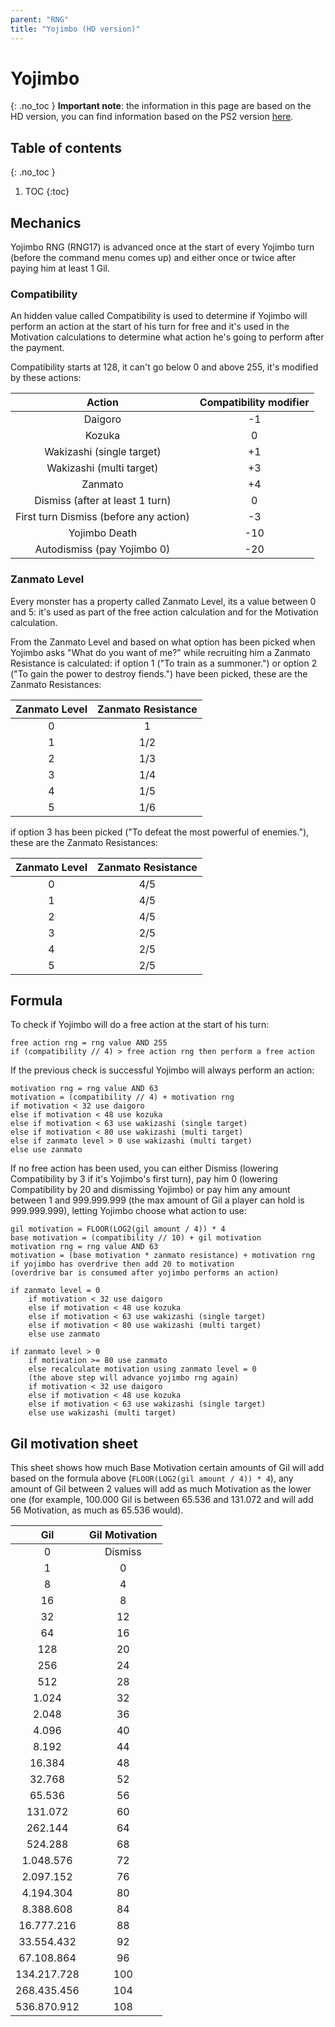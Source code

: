 ```yaml
---
parent: "RNG"
title: "Yojimbo (HD version)"
---
```

# Yojimbo
{: .no_toc }
**Important note**: the information in this page are based on the HD version, you can find information based on the PS2 version [here](./yojimbo-ps2).

## Table of contents
{: .no_toc }

1. TOC
{:toc}

## Mechanics
Yojimbo RNG (RNG17) is advanced once at the start of every Yojimbo turn (before the command menu comes up) and either once or twice after paying him at least 1 Gil.

### Compatibility
An hidden value called Compatibility is used to determine if Yojimbo will perform an action at the start of his turn for free and it's used in the Motivation calculations to determine what action he's going to perform after the payment.

Compatibility starts at 128, it can't go below 0 and above 255, it's modified by these actions:

| Action                                 | Compatibility modifier |
| :------------------------------------: | :--------------------: |
| Daigoro                                | -1                     |
| Kozuka                                 | 0                      |
| Wakizashi (single target)              | +1                     |
| Wakizashi (multi target)               | +3                     |
| Zanmato                                | +4                     |
| Dismiss (after at least 1 turn)        | 0                      |
| First turn Dismiss (before any action) | -3                     |
| Yojimbo Death                          | -10                    |
| Autodismiss (pay Yojimbo 0)            | -20                    |

### Zanmato Level
Every monster has a property called Zanmato Level, its a value between 0 and 5: it's used as part of the free action calculation and for the Motivation calculation.

From the Zanmato Level and based on what option has been picked when Yojimbo asks "What do you want of me?" while recruiting him a Zanmato Resistance is calculated: if option 1 ("To train as a summoner.") or option 2 ("To gain the power to destroy fiends.") have been picked, these are the Zanmato Resistances:

| Zanmato Level | Zanmato Resistance |
| :-----------: | :----------------: |
| 0             | 1                  |
| 1             | 1/2                |
| 2             | 1/3                |
| 3             | 1/4                |
| 4             | 1/5                |
| 5             | 1/6                |

if option 3 has been picked ("To defeat the most powerful of enemies."), these are the Zanmato Resistances:

| Zanmato Level | Zanmato Resistance |
| :-----------: | :----------------: |
| 0             | 4/5                |
| 1             | 4/5                |
| 2             | 4/5                |
| 3             | 2/5                |
| 4             | 2/5                |
| 5             | 2/5                |

## Formula
To check if Yojimbo will do a free action at the start of his turn:
```
free action rng = rng value AND 255
if (compatibility // 4) > free action rng then perform a free action
```

If the previous check is successful Yojimbo will always perform an action:
```
motivation rng = rng value AND 63
motivation = (compatibility // 4) + motivation rng
if motivation < 32 use daigoro
else if motivation < 48 use kozuka
else if motivation < 63 use wakizashi (single target)
else if motivation < 80 use wakizashi (multi target)
else if zanmato level > 0 use wakizashi (multi target)
else use zanmato
```

If no free action has been used, you can either Dismiss (lowering Compatibility by 3 if it's Yojimbo's first turn), pay him 0 (lowering Compatibility by 20 and dismissing Yojimbo) or pay him any amount between 1 and 999.999.999 (the max amount of Gil a player can hold is 999.999.999), letting Yojimbo choose what action to use:

```
gil motivation = FLOOR(LOG2(gil amount / 4)) * 4
base motivation = (compatibility // 10) + gil motivation
motivation rng = rng value AND 63
motivation = (base motivation * zanmato resistance) + motivation rng
if yojimbo has overdrive then add 20 to motivation
(overdrive bar is consumed after yojimbo performs an action)

if zanmato level = 0
    if motivation < 32 use daigoro
    else if motivation < 48 use kozuka
    else if motivation < 63 use wakizashi (single target)
    else if motivation < 80 use wakizashi (multi target)
    else use zanmato

if zanmato level > 0
    if motivation >= 80 use zanmato
    else recalculate motivation using zanmato level = 0
    (the above step will advance yojimbo rng again)
    if motivation < 32 use daigoro
    else if motivation < 48 use kozuka
    else if motivation < 63 use wakizashi (single target)
    else use wakizashi (multi target)
```

## Gil motivation sheet
This sheet shows how much Base Motivation certain amounts of Gil will add based on the formula above (`FLOOR(LOG2(gil amount / 4)) * 4`), any amount of Gil between 2 values will add as much Motivation as the lower one (for example, 100.000 Gil is between 65.536 and 131.072 and will add 56 Motivation, as much as 65.536 would).

| Gil         | Gil Motivation |
| :---------: | :------------: |
| 0           | Dismiss        |
| 1           | 0              |
| 8           | 4              |
| 16          | 8              |
| 32          | 12             |
| 64          | 16             |
| 128         | 20             |
| 256         | 24             |
| 512         | 28             |
| 1.024       | 32             |
| 2.048       | 36             |
| 4.096       | 40             |
| 8.192       | 44             |
| 16.384      | 48             |
| 32.768      | 52             |
| 65.536      | 56             |
| 131.072     | 60             |
| 262.144     | 64             |
| 524.288     | 68             |
| 1.048.576   | 72             |
| 2.097.152   | 76             |
| 4.194.304   | 80             |
| 8.388.608   | 84             |
| 16.777.216  | 88             |
| 33.554.432  | 92             |
| 67.108.864  | 96             |
| 134.217.728 | 100            |
| 268.435.456 | 104            |
| 536.870.912 | 108            |
